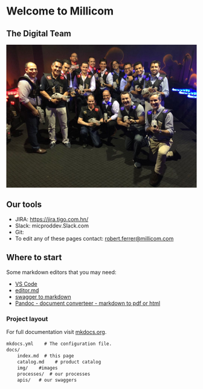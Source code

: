 # Welcome to Millicom 

## The Digital Team

![](img/digital.jpeg)

## Our tools
- JIRA: https://jira.tigo.com.hn/
- Slack: micproddev.Slack.com
- Git:
- To edit any of these pages contact: robert.ferrer@millicom.com

## Where to start

Some markdown editors that you may need:

- [VS Code]()
- [editor.md](https://pandao.github.io/editor.md/en.html)
- [swagger to markdown](https://www.npmjs.com/package/swagger-markdown)
- [Pandoc - document converteer - markdown to pdf or html](https://pandoc.org/)

### Project layout
For full documentation visit [mkdocs.org](http://mkdocs.org).

    mkdocs.yml    # The configuration file.
    docs/
        index.md  # this page
        catalog.md    # product catalog
        img/    #images
        processes/  # our processes
        apis/   # our swaggers
